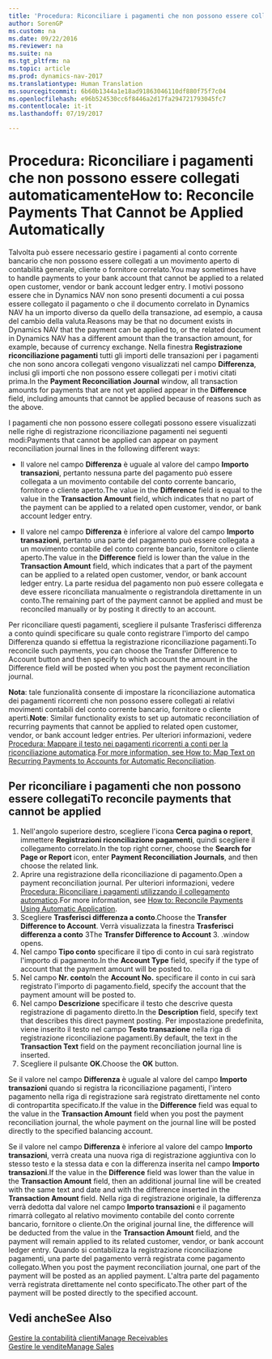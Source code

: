 ```yaml
---
title: 'Procedura: Riconciliare i pagamenti che non possono essere collegati automaticamente'
author: SorenGP
ms.custom: na
ms.date: 09/22/2016
ms.reviewer: na
ms.suite: na
ms.tgt_pltfrm: na
ms.topic: article
ms.prod: dynamics-nav-2017
ms.translationtype: Human Translation
ms.sourcegitcommit: 6b60b1344a1e18ad91863046110df880f75f7c04
ms.openlocfilehash: e96b524530cc6f8446a2d17fa294721793045fc7
ms.contentlocale: it-it
ms.lasthandoff: 07/19/2017

---
```


# <a name="how-to-reconcile-payments-that-cannot-be-applied-automatically"></a><span data-ttu-id="687b3-102">Procedura: Riconciliare i pagamenti che non possono essere collegati automaticamente</span><span class="sxs-lookup"><span data-stu-id="687b3-102">How to: Reconcile Payments That Cannot be Applied Automatically</span></span>
<span data-ttu-id="687b3-103">Talvolta può essere necessario gestire i pagamenti al conto corrente bancario che non possono essere collegati a un movimento aperto di contabilità generale, cliente o fornitore correlato.</span><span class="sxs-lookup"><span data-stu-id="687b3-103">You may sometimes have to handle payments to your bank account that cannot be applied to a related open customer, vendor or bank account ledger entry.</span></span> <span data-ttu-id="687b3-104">I motivi possono essere che in Dynamics NAV non sono presenti documenti a cui possa essere collegato il pagamento o che il documento correlato in Dynamics NAV ha un importo diverso da quello della transazione, ad esempio, a causa del cambio della valuta.</span><span class="sxs-lookup"><span data-stu-id="687b3-104">Reasons may be that no document exists in Dynamics NAV that the payment can be applied to, or the related document in Dynamics NAV has a different amount than the transaction amount, for example, because of currency exchange.</span></span> <span data-ttu-id="687b3-105">Nella finestra **Registrazione riconciliazione pagamenti** tutti gli importi delle transazioni per i pagamenti che non sono ancora collegati vengono visualizzati nel campo **Differenza**, inclusi gli importi che non possono essere collegati per i motivi citati prima.</span><span class="sxs-lookup"><span data-stu-id="687b3-105">In the **Payment Reconciliation Journal** window, all transaction amounts for payments that are not yet applied appear in the **Difference** field, including amounts that cannot be applied because of reasons such as the above.</span></span>

<span data-ttu-id="687b3-106">I pagamenti che non possono essere collegati possono essere visualizzati nelle righe di registrazione riconciliazione pagamenti nei seguenti modi:</span><span class="sxs-lookup"><span data-stu-id="687b3-106">Payments that cannot be applied can appear on payment reconciliation journal lines in the following different ways:</span></span>

- <span data-ttu-id="687b3-107">Il valore nel campo **Differenza** è uguale al valore del campo **Importo transazioni**, pertanto nessuna parte del pagamento può essere collegata a un movimento contabile del conto corrente bancario, fornitore o cliente aperto.</span><span class="sxs-lookup"><span data-stu-id="687b3-107">The value in the **Difference** field is equal to the value in the **Transaction Amount** field, which indicates that no part of the payment can be applied to a related open customer, vendor, or bank account ledger entry.</span></span>

- <span data-ttu-id="687b3-108">Il valore nel campo **Differenza** è inferiore al valore del campo **Importo transazioni**, pertanto una parte del pagamento può essere collegata a un movimento contabile del conto corrente bancario, fornitore o cliente aperto.</span><span class="sxs-lookup"><span data-stu-id="687b3-108">The value in the **Difference** field is lower than the value in the **Transaction Amount** field, which indicates that a part of the payment can be applied to a related open customer, vendor, or bank account ledger entry.</span></span> <span data-ttu-id="687b3-109">La parte residua del pagamento non può essere collegata e deve essere riconciliata manualmente o registrandola direttamente in un conto.</span><span class="sxs-lookup"><span data-stu-id="687b3-109">The remaining part of the payment cannot be applied and must be reconciled manually or by posting it directly to an account.</span></span>

<span data-ttu-id="687b3-110">Per riconciliare questi pagamenti, scegliere il pulsante Trasferisci differenza a conto quindi specificare su quale conto registrare l'importo del campo Differenza quando si effettua la registrazione riconciliazione pagamenti.</span><span class="sxs-lookup"><span data-stu-id="687b3-110">To reconcile such payments, you can choose the Transfer Difference to Account button and then specify to which account the amount in the Difference field will be posted when you post the payment reconciliation journal.</span></span>

<span data-ttu-id="687b3-111">**Nota**: tale funzionalità consente di impostare la riconciliazione automatica dei pagamenti ricorrenti che non possono essere collegati ai relativi movimenti contabili del conto corrente bancario, fornitore o cliente aperti.</span><span class="sxs-lookup"><span data-stu-id="687b3-111">**Note**: Similar functionality exists to set up automatic reconciliation of recurring payments that cannot be applied to related open customer, vendor, or bank account ledger entries.</span></span> <span data-ttu-id="687b3-112">Per ulteriori informazioni, vedere [Procedura: Mappare il testo nei pagamenti ricorrenti a conti per la riconciliazione automatica](receivables-how-map-text-recurring-payments-accounts-auto-reconcilliation.md).</span><span class="sxs-lookup"><span data-stu-id="687b3-112">[For more information, see How to: Map Text on Recurring Payments to Accounts for Automatic Reconciliation](receivables-how-map-text-recurring-payments-accounts-auto-reconcilliation.md).</span></span>

## <a name="to-reconcile-payments-that-cannot-be-applied"></a><span data-ttu-id="687b3-113">Per riconciliare i pagamenti che non possono essere collegati</span><span class="sxs-lookup"><span data-stu-id="687b3-113">To reconcile payments that cannot be applied</span></span>
1. <span data-ttu-id="687b3-114">Nell'angolo superiore destro, scegliere l'icona **Cerca pagina o report**, immettere **Registrazioni riconciliazione pagamenti**, quindi scegliere il collegamento correlato.</span><span class="sxs-lookup"><span data-stu-id="687b3-114">In the top right corner, choose the **Search for Page or Report** icon, enter **Payment Reconciliation Journals**, and then choose the related link.</span></span>
2. <span data-ttu-id="687b3-115">Aprire una registrazione della riconciliazione di pagamento.</span><span class="sxs-lookup"><span data-stu-id="687b3-115">Open a payment reconciliation journal.</span></span> <span data-ttu-id="687b3-116">Per ulteriori informazioni, vedere [Procedura: Riconciliare i pagamenti utilizzando il collegamento automatico](receivables-how-reconcile-payments-auto-application.md).</span><span class="sxs-lookup"><span data-stu-id="687b3-116">For more information, see [How to: Reconcile Payments Using Automatic Application](receivables-how-reconcile-payments-auto-application.md).</span></span>
3. <span data-ttu-id="687b3-117">Scegliere **Trasferisci differenza a conto**.</span><span class="sxs-lookup"><span data-stu-id="687b3-117">Choose the **Transfer Difference to Account**.</span></span> <span data-ttu-id="687b3-118">Verrà visualizzata la finestra **Trasferisci differenza a conto** 3</span><span class="sxs-lookup"><span data-stu-id="687b3-118">The **Transfer Difference to Account** 3.</span></span> <span data-ttu-id="687b3-119">.</span><span class="sxs-lookup"><span data-stu-id="687b3-119">window opens.</span></span>
4. <span data-ttu-id="687b3-120">Nel campo **Tipo conto** specificare il tipo di conto in cui sarà registrato l'importo di pagamento.</span><span class="sxs-lookup"><span data-stu-id="687b3-120">In the **Account Type** field, specify if the type of account that the payment amount will be posted to.</span></span>
5. <span data-ttu-id="687b3-121">Nel campo **Nr. conto**</span><span class="sxs-lookup"><span data-stu-id="687b3-121">In the **Account No.**</span></span> <span data-ttu-id="687b3-122">specificare il conto in cui sarà registrato l'importo di pagamento.</span><span class="sxs-lookup"><span data-stu-id="687b3-122">field, specify the account that the payment amount will be posted to.</span></span>
6. <span data-ttu-id="687b3-123">Nel campo **Descrizione** specificare il testo che descrive questa registrazione di pagamento diretto.</span><span class="sxs-lookup"><span data-stu-id="687b3-123">In the **Description** field, specify text that describes this direct payment posting.</span></span> <span data-ttu-id="687b3-124">Per impostazione predefinita, viene inserito il testo nel campo **Testo transazione** nella riga di registrazione riconciliazione pagamenti.</span><span class="sxs-lookup"><span data-stu-id="687b3-124">By default, the text in the **Transaction Text** field on the payment reconciliation journal line is inserted.</span></span>
7. <span data-ttu-id="687b3-125">Scegliere il pulsante **OK**.</span><span class="sxs-lookup"><span data-stu-id="687b3-125">Choose the **OK** button.</span></span>

<span data-ttu-id="687b3-126">Se il valore nel campo **Differenza** è uguale al valore del campo **Importo transazioni** quando si registra la riconciliazione pagamenti, l'intero pagamento nella riga di registrazione sarà registrato direttamente nel conto di contropartita specificato.</span><span class="sxs-lookup"><span data-stu-id="687b3-126">If the value in the **Difference** field was equal to the value in the **Transaction Amount** field when you post the payment reconciliation journal, the whole payment on the journal line will be posted directly to the specified balancing account.</span></span>

<span data-ttu-id="687b3-127">Se il valore nel campo **Differenza** è inferiore al valore del campo **Importo transazioni**, verrà creata una nuova riga di registrazione aggiuntiva con lo stesso testo e la stessa data e con la differenza inserita nel campo **Importo transazioni**.</span><span class="sxs-lookup"><span data-stu-id="687b3-127">If the value in the **Difference** field was lower than the value in the **Transaction Amount** field, then an additional journal line will be created with the same text and date and with the difference inserted in the **Transaction Amount** field.</span></span> <span data-ttu-id="687b3-128">Nella riga di registrazione originale, la differenza verrà dedotta dal valore nel campo **Importo transazioni** e il pagamento rimarrà collegato al relativo movimento contabile del conto corrente bancario, fornitore o cliente.</span><span class="sxs-lookup"><span data-stu-id="687b3-128">On the original journal line, the difference will be deducted from the value in the **Transaction Amount** field, and the payment will remain applied to its related customer, vendor, or bank account ledger entry.</span></span> <span data-ttu-id="687b3-129">Quando si contabilizza la registrazione riconciliazione pagamenti, una parte del pagamento verrà registrata come pagamento collegato.</span><span class="sxs-lookup"><span data-stu-id="687b3-129">When you post the payment reconciliation journal, one part of the payment will be posted as an applied payment.</span></span> <span data-ttu-id="687b3-130">L'altra parte del pagamento verrà registrata direttamente nel conto specificato.</span><span class="sxs-lookup"><span data-stu-id="687b3-130">The other part of the payment will be posted directly to the specified account.</span></span>

## <a name="see-also"></a><span data-ttu-id="687b3-131">Vedi anche</span><span class="sxs-lookup"><span data-stu-id="687b3-131">See Also</span></span>
[<span data-ttu-id="687b3-132">Gestire la contabilità clienti</span><span class="sxs-lookup"><span data-stu-id="687b3-132">Manage Receivables</span></span>](receivables-manage-receivables.md)  
[<span data-ttu-id="687b3-133">Gestire le vendite</span><span class="sxs-lookup"><span data-stu-id="687b3-133">Manage Sales</span></span>](sales-manage-sales.md)

